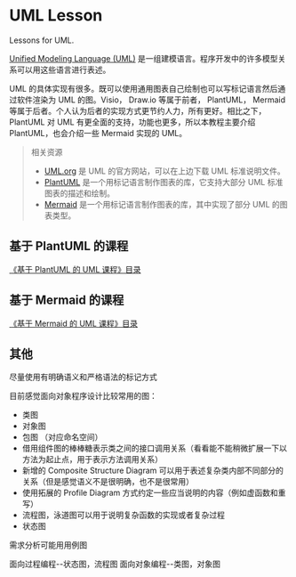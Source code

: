 # UML Lesson

Lessons for UML.

[Unified Modeling Language (UML)](https://en.wikipedia.org/wiki/Unified_Modeling_Language) 是一组建模语言。程序开发中的许多模型关系可以用这些语言进行表述。

UML 的具体实现有很多。既可以使用通用图表自己绘制也可以写标记语言然后通过软件渲染为 UML 的图。Visio， Draw.io 等属于前者， PlantUML， Mermaid 等属于后者。个人认为后者的实现方式更节约人力，所有更好。相比之下， PlantUML 对 UML 有更全面的支持，功能也更多，所以本教程主要介绍 PlantUML，也会介绍一些 Mermaid 实现的 UML。

> 相关资源
> * [UML.org](https://www.uml.org/) 是 UML 的官方网站，可以在上边下载 UML 标准说明文件。
> * [PlantUML](https://plantuml.com/en/) 是一个用标记语言制作图表的库，它支持大部分 UML 标准图表的描述和绘制。
> * [Mermaid](https://mermaid-js.github.io/mermaid/) 是一个用标记语言制作图表的库，其中实现了部分 UML 的图表类型。

## 基于 PlantUML 的课程

[《基于 PlantUML 的 UML 课程》目录](./PlantUML/README.md)

## 基于 Mermaid 的课程

[《基于 Mermaid 的 UML 课程》目录](./Mermaid/README.md)

## 其他

尽量使用有明确语义和严格语法的标记方式

目前感觉面向对象程序设计比较常用的图：

* 类图
* 对象图
* 包图 （对应命名空间）
* 借用组件图的棒棒糖表示类之间的接口调用关系（看看能不能稍微扩展一下以方法为起止点，用于表示方法调用关系）
* 新增的 Composite Structure Diagram 可以用于表述复杂类内部不同部分的关系（但是感觉语义不是很明确，也不是很常用）
* 使用拓展的 Profile Diagram 方式约定一些应当说明的内容（例如虚函数和重写）
* 流程图，泳道图可以用于说明复杂函数的实现或者复杂过程
* 状态图

需求分析可能用用例图

面向过程编程--状态图，流程图
面向对象编程--类图，对象图